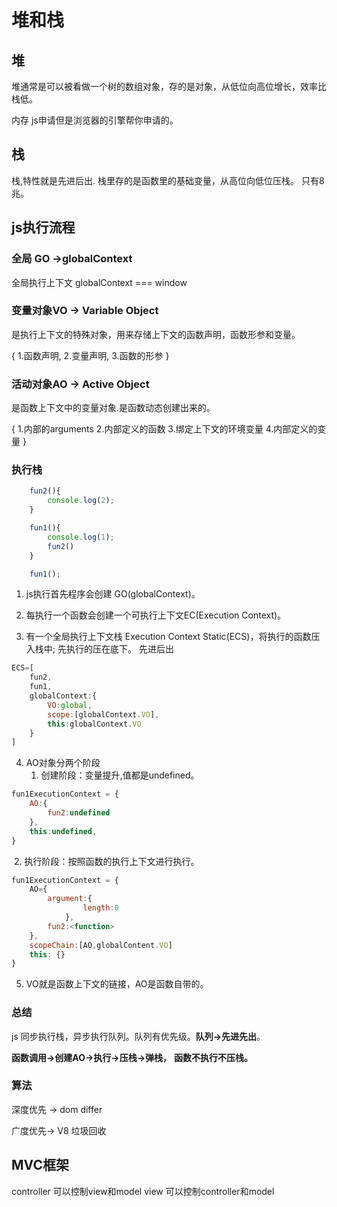 # 堆和栈

## 堆

堆通常是可以被看做一个树的数组对象，存的是对象，从低位向高位增长，效率比栈低。

内存 js申请但是浏览器的引擎帮你申请的。

## 栈

栈,特性就是先进后出.
栈里存的是函数里的基础变量，从高位向低位压栈。
只有8兆。

## js执行流程

### 全局 GO ->globalContext

全局执行上下文 globalContext === window

### 变量对象VO -> Variable Object

是执行上下文的特殊对象，用来存储上下文的函数声明，函数形参和变量。

{
    		1.函数声明,
    		2.变量声明,
   		 3.函数的形参
		}

### 活动对象AO -> Active Object

是函数上下文中的变量对象.是函数动态创建出来的。

{
    		1.内部的arguments
    		2.内部定义的函数
    		3.绑定上下文的环境变量
    		4.内部定义的变量
		}

### 执行栈

``` js
    fun2(){
        console.log(2);
    }

    fun1(){
        console.log(1);
        fun2()
    }

    fun1();
```

1. js执行首先程序会创建 GO(globalContext)。

2. 每执行一个函数会创建一个可执行上下文EC(Execution Context)。

3. 有一个全局执行上下文栈 Execution Context Static(ECS)，将执行的函数压入栈中; 先执行的压在底下。
   先进后出

```js
ECS=[
    fun2,
    fun1,
    globalContext:{
        VO:global,
        scope:[globalContext.VO],
        this:globalContext.VO
    }
]
```

4. AO对象分两个阶段
   1. 创建阶段：变量提升,值都是undefined。

```js
fun1ExecutionContext = {
    AO:{
        fun2:undefined
    },
    this:undefined,
}
```

​		2. 执行阶段：按照函数的执行上下文进行执行。

```js
fun1ExecutionContext = {
    AO={
        argument:{
                length:0
            },
        fun2:<function>
    },
    scopeChain:[AO,globalContent.VO]
    this: {}
}
```

5. VO就是函数上下文的链接，AO是函数自带的。

### 总结

js 同步执行栈，异步执行队列。队列有优先级。__队列->先进先出__。

__函数调用->创建AO->执行->压栈->弹栈，__
__函数不执行不压栈。__

### 算法

深度优先 -> dom differ

广度优先-> V8 垃圾回收

## MVC框架

controller 可以控制view和model
view 可以控制controller和model